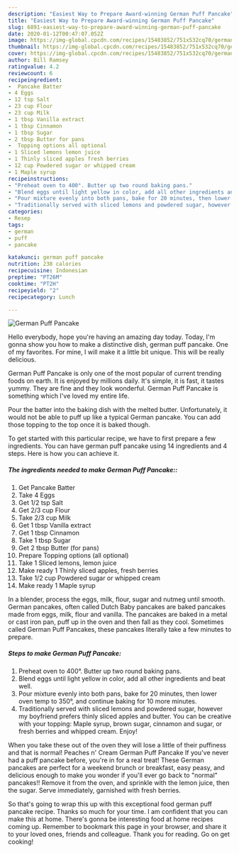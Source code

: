 ```yaml
---
description: "Easiest Way to Prepare Award-winning German Puff Pancake"
title: "Easiest Way to Prepare Award-winning German Puff Pancake"
slug: 6891-easiest-way-to-prepare-award-winning-german-puff-pancake
date: 2020-01-12T00:47:07.052Z
image: https://img-global.cpcdn.com/recipes/15483852/751x532cq70/german-puff-pancake-recipe-main-photo.jpg
thumbnail: https://img-global.cpcdn.com/recipes/15483852/751x532cq70/german-puff-pancake-recipe-main-photo.jpg
cover: https://img-global.cpcdn.com/recipes/15483852/751x532cq70/german-puff-pancake-recipe-main-photo.jpg
author: Bill Ramsey
ratingvalue: 4.2
reviewcount: 6
recipeingredient:
-  Pancake Batter
- 4 Eggs
- 12 tsp Salt
- 23 cup Flour
- 23 cup Milk
- 1 tbsp Vanilla extract
- 1 tbsp Cinnamon
- 1 tbsp Sugar
- 2 tbsp Butter for pans
-  Topping options all optional
- 1 Sliced lemons lemon juice
- 1 Thinly sliced apples fresh berries
- 12 cup Powdered sugar or whipped cream
- 1 Maple syrup
recipeinstructions:
- "Preheat oven to 400°. Butter up two round baking pans."
- "Blend eggs until light yellow in color, add all other ingredients and beat well."
- "Pour mixture evenly into both pans, bake for 20 minutes, then lower oven temp to 350°, and continue baking for 10 more minutes."
- "Traditionally served with sliced lemons and powdered sugar, however my boyfriend prefers thinly sliced apples and butter. You can be creative with your topping: Maple syrup, brown sugar, cinnamon and sugar, or fresh berries and whipped cream. Enjoy!"
categories:
- Resep
tags:
- german
- puff
- pancake

katakunci: german puff pancake
nutrition: 238 calories
recipecuisine: Indonesian
preptime: "PT26M"
cooktime: "PT2H"
recipeyield: "2"
recipecategory: Lunch

---
```



![German Puff Pancake](https://img-global.cpcdn.com/recipes/15483852/751x532cq70/german-puff-pancake-recipe-main-photo.jpg)

Hello everybody, hope you're having an amazing day today. Today, I'm gonna show you how to make a distinctive dish, german puff pancake. One of my favorites. For mine, I will make it a little bit unique. This will be really delicious.

German Puff Pancake is only one of the most popular of current trending foods on earth. It is enjoyed by millions daily. It's simple, it is fast, it tastes yummy. They are fine and they look wonderful. German Puff Pancake is something which I've loved my entire life.

Pour the batter into the baking dish with the melted butter. Unfortunately, it would not be able to puff up like a typical German pancake. You can add those topping to the top once it is baked though.


To get started with this particular recipe, we have to first prepare a few ingredients. You can have german puff pancake using 14 ingredients and 4 steps. Here is how you can achieve it.

##### The ingredients needed to make German Puff Pancake::

1. Get  Pancake Batter
1. Take 4 Eggs
1. Get 1/2 tsp Salt
1. Get 2/3 cup Flour
1. Take 2/3 cup Milk
1. Get 1 tbsp Vanilla extract
1. Get 1 tbsp Cinnamon
1. Take 1 tbsp Sugar
1. Get 2 tbsp Butter (for pans)
1. Prepare  Topping options (all optional)
1. Take 1 Sliced lemons, lemon juice
1. Make ready 1 Thinly sliced apples, fresh berries
1. Take 1/2 cup Powdered sugar or whipped cream
1. Make ready 1 Maple syrup


In a blender, process the eggs, milk, flour, sugar and nutmeg until smooth. German pancakes, often called Dutch Baby pancakes are baked pancakes made from eggs, milk, flour and vanilla. The pancakes are baked in a metal or cast iron pan, puff up in the oven and then fall as they cool. Sometimes called German Puff Pancakes, these pancakes literally take a few minutes to prepare. 

##### Steps to make German Puff Pancake:

1. Preheat oven to 400°. Butter up two round baking pans.
1. Blend eggs until light yellow in color, add all other ingredients and beat well.
1. Pour mixture evenly into both pans, bake for 20 minutes, then lower oven temp to 350°, and continue baking for 10 more minutes.
1. Traditionally served with sliced lemons and powdered sugar, however my boyfriend prefers thinly sliced apples and butter. You can be creative with your topping: Maple syrup, brown sugar, cinnamon and sugar, or fresh berries and whipped cream. Enjoy!


When you take these out of the oven they will lose a little of their puffiness and that is normal! Peaches n&#39; Cream German Puff Pancake If you&#39;ve never had a puff pancake before, you&#39;re in for a real treat! These German pancakes are perfect for a weekend brunch or breakfast, easy peasy, and delicious enough to make you wonder if you&#39;ll ever go back to &#34;normal&#34; pancakes!! Remove it from the oven, and sprinkle with the lemon juice, then the sugar. Serve immediately, garnished with fresh berries. 

So that's going to wrap this up with this exceptional food german puff pancake recipe. Thanks so much for your time. I am confident that you can make this at home. There's gonna be interesting food at home recipes coming up. Remember to bookmark this page in your browser, and share it to your loved ones, friends and colleague. Thank you for reading. Go on get cooking!

